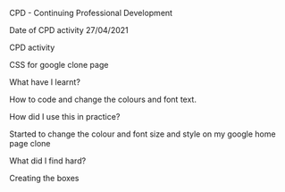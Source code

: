 CPD - Continuing Professional Development

Date of CPD activity
27/04/2021

CPD activity

CSS for google clone page 

What have I learnt?

How to code and change the colours and font text.

How did I use this in practice?

Started to change the colour and font size and style on my google home page clone 

What did I find hard?

Creating the boxes 
